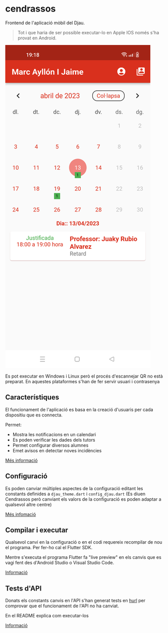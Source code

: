 # cendrassos

Frontend de l'aplicació mòbil del Djau.

> Tot i que haria de ser possible executar-lo en Apple IOS només s'ha provat en Android.

![androidBase](documentacio/imatges/notificacions.png)

Es pot executar en Windows i Linux però el procés d'escannejar QR no està
preparat. En aquestes plataformes s'han de fer servir usuari i contrasenya

## Característiques

El funcionament de l'aplicació es basa en la creació d'usuaris per cada
dispositiu que es connecta.

Permet:

- Mostra les notificacions en un calendari
- Es poden verificar les dades dels tutors
- Permet configurar diversos alumnes
- Emet avisos en detectar noves incidències

[Més informació](documentacio/tutorial.md)

## Configuració

Es poden canviar múltiples aspectes de la configuració editant les constants definides
a `djau_theme.dart` i `config_djau.dart` (Es diuen Cendrassos però canviant els valors
de la configuració es poden adaptar a qualsevol altre centre)

[Més infomació](documentacio/configuracio.md)

## Compilar i executar

Qualsevol canvi en la configuració o en el codi requereix recompilar de nou el programa.
Per fer-ho cal el Flutter SDK.

Mentre s'executa el programa Flutter fa "live preview" en els canvis que es vagi fent
des d'Android Studio o Visual Studio Code.

[Informació](documentacio/desenvolupament.md)

## Tests d'API

Donats els constants canvis en l'API s'han generat tests en [hurl](https://github.com/Orange-OpenSource/hurl) per comprovar que el funcionament de l'API no ha canviat.

En el README explica com executar-los

[Informació](./API%20Tests/readme.md)

